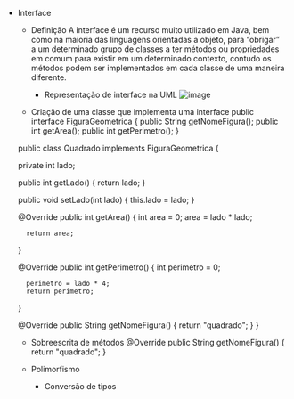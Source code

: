 * Interface
  * Definição
  A interface é um recurso muito utilizado em Java, bem como na maioria das linguagens orientadas a objeto, para “obrigar” a um determinado grupo de classes a ter métodos ou propriedades em comum para existir em um determinado contexto, contudo os métodos podem ser implementados em cada classe de uma maneira diferente.
     * Representação de interface na UML
     ![image](https://user-images.githubusercontent.com/104370082/190519836-e178f040-af0c-47f9-9b13-e6caf6b8d939.png)

  * Criação de uma classe que implementa uma interface
  public interface FiguraGeometrica
  {
   public String getNomeFigura();
   public int getArea();
   public int getPerimetro();
  }
  
  public class Quadrado implements FiguraGeometrica {

    private int lado;

    public int getLado() {
        return lado;
    }

    public void setLado(int lado) {
        this.lado = lado;
    }

    @Override
    public int getArea() {
        int area = 0;
        area = lado * lado;

        return area;
    }

    @Override
    public int getPerimetro() {
        int perimetro = 0;

        perimetro = lado * 4;
        return perimetro;
    }

    @Override
    public String getNomeFigura() {
        return "quadrado";
      }
  }


  * Sobreescrita de métodos
      @Override
    public String getNomeFigura() {
        return "quadrado";
      }

  * Polimorfismo
    * Conversão de tipos 
